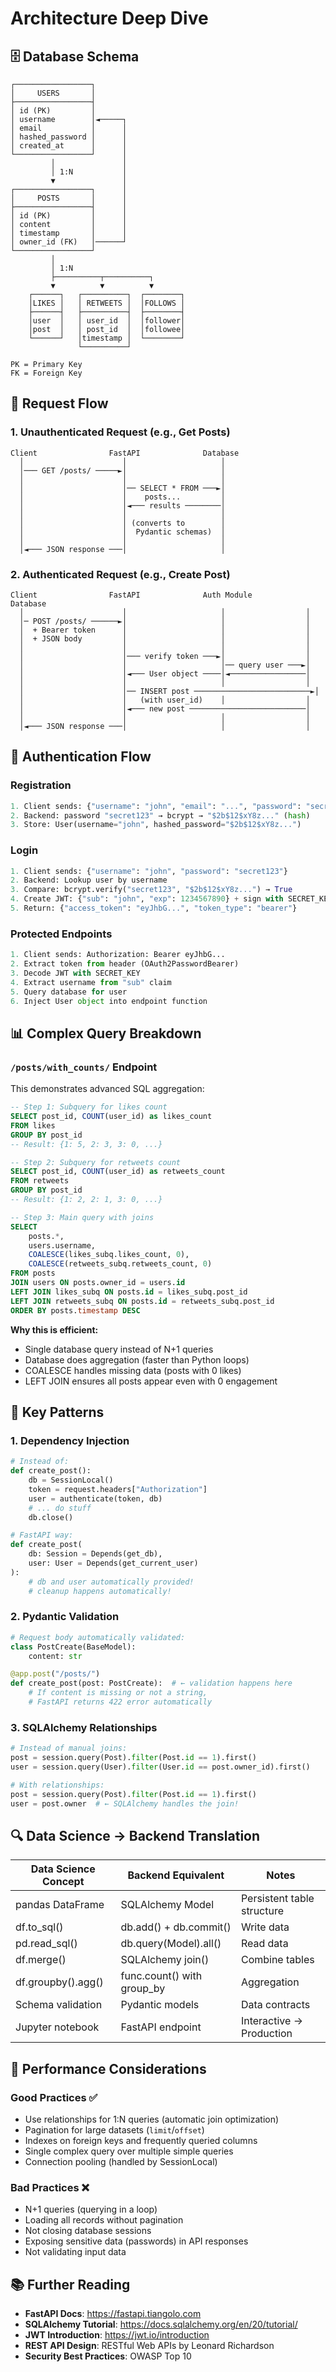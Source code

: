 # Architecture Deep Dive

## 🗄️ Database Schema

```
┌─────────────────┐
│     USERS       │
├─────────────────┤
│ id (PK)         │
│ username        │◄─────┐
│ email           │      │
│ hashed_password │      │
│ created_at      │      │
└─────────────────┘      │
         │               │
         │ 1:N           │
         ▼               │
┌─────────────────┐      │
│     POSTS       │      │
├─────────────────┤      │
│ id (PK)         │      │
│ content         │      │
│ timestamp       │      │
│ owner_id (FK)   │──────┘
└─────────────────┘
         │
         │ 1:N
         ├──────────┬──────────┐
         ▼          ▼          ▼
    ┌──────┐   ┌──────────┐  ┌────────┐
    │LIKES │   │ RETWEETS │  │FOLLOWS │
    ├──────┤   ├──────────┤  ├────────┤
    │user  │   │ user_id  │  │follower│
    │post  │   │ post_id  │  │followee│
    └──────┘   │timestamp │  └────────┘
               └──────────┘

PK = Primary Key
FK = Foreign Key
```

## 🔄 Request Flow

### 1. Unauthenticated Request (e.g., Get Posts)
```
Client                FastAPI              Database
  │                      │                     │
  │─── GET /posts/ ─────►│                     │
  │                      │                     │
  │                      │── SELECT * FROM ───►│
  │                      │    posts...         │
  │                      │◄─── results ────────│
  │                      │                     │
  │                      │ (converts to        │
  │                      │  Pydantic schemas)  │
  │                      │                     │
  │◄─── JSON response ───│                     │
```

### 2. Authenticated Request (e.g., Create Post)
```
Client                FastAPI              Auth Module         Database
  │                      │                     │                  │
  │─ POST /posts/ ──────►│                     │                  │
  │  + Bearer token      │                     │                  │
  │  + JSON body         │                     │                  │
  │                      │                     │                  │
  │                      │─── verify token ───►│                  │
  │                      │                     │── query user ───►│
  │                      │◄─── User object ────│◄─────────────────│
  │                      │                     │                  │
  │                      │── INSERT post ──────────────────────────►│
  │                      │   (with user_id)    │                  │
  │                      │◄─── new post ──────────────────────────│
  │                      │                     │                  │
  │◄─── JSON response ───│                     │                  │
```

## 🔐 Authentication Flow

### Registration
```python
1. Client sends: {"username": "john", "email": "...", "password": "secret123"}
2. Backend: password "secret123" → bcrypt → "$2b$12$xY8z..." (hash)
3. Store: User(username="john", hashed_password="$2b$12$xY8z...")
```

### Login
```python
1. Client sends: {"username": "john", "password": "secret123"}
2. Backend: Lookup user by username
3. Compare: bcrypt.verify("secret123", "$2b$12$xY8z...") → True
4. Create JWT: {"sub": "john", "exp": 1234567890} + sign with SECRET_KEY
5. Return: {"access_token": "eyJhbG...", "token_type": "bearer"}
```

### Protected Endpoints
```python
1. Client sends: Authorization: Bearer eyJhbG...
2. Extract token from header (OAuth2PasswordBearer)
3. Decode JWT with SECRET_KEY
4. Extract username from "sub" claim
5. Query database for user
6. Inject User object into endpoint function
```

## 📊 Complex Query Breakdown

### `/posts/with_counts/` Endpoint

This demonstrates advanced SQL aggregation:

```sql
-- Step 1: Subquery for likes count
SELECT post_id, COUNT(user_id) as likes_count
FROM likes
GROUP BY post_id
-- Result: {1: 5, 2: 3, 3: 0, ...}

-- Step 2: Subquery for retweets count  
SELECT post_id, COUNT(user_id) as retweets_count
FROM retweets
GROUP BY post_id
-- Result: {1: 2, 2: 1, 3: 0, ...}

-- Step 3: Main query with joins
SELECT 
    posts.*,
    users.username,
    COALESCE(likes_subq.likes_count, 0),
    COALESCE(retweets_subq.retweets_count, 0)
FROM posts
JOIN users ON posts.owner_id = users.id
LEFT JOIN likes_subq ON posts.id = likes_subq.post_id
LEFT JOIN retweets_subq ON posts.id = retweets_subq.post_id
ORDER BY posts.timestamp DESC
```

**Why this is efficient:**
- Single database query instead of N+1 queries
- Database does aggregation (faster than Python loops)
- COALESCE handles missing data (posts with 0 likes)
- LEFT JOIN ensures all posts appear even with 0 engagement

## 🎯 Key Patterns

### 1. Dependency Injection
```python
# Instead of:
def create_post():
    db = SessionLocal()
    token = request.headers["Authorization"]
    user = authenticate(token, db)
    # ... do stuff
    db.close()

# FastAPI way:
def create_post(
    db: Session = Depends(get_db),
    user: User = Depends(get_current_user)
):
    # db and user automatically provided!
    # cleanup happens automatically!
```

### 2. Pydantic Validation
```python
# Request body automatically validated:
class PostCreate(BaseModel):
    content: str

@app.post("/posts/")
def create_post(post: PostCreate):  # ← validation happens here
    # If content is missing or not a string,
    # FastAPI returns 422 error automatically
```

### 3. SQLAlchemy Relationships
```python
# Instead of manual joins:
post = session.query(Post).filter(Post.id == 1).first()
user = session.query(User).filter(User.id == post.owner_id).first()

# With relationships:
post = session.query(Post).filter(Post.id == 1).first()
user = post.owner  # ← SQLAlchemy handles the join!
```

## 🔍 Data Science → Backend Translation

| Data Science Concept | Backend Equivalent | Notes |
|---------------------|-------------------|-------|
| pandas DataFrame | SQLAlchemy Model | Persistent table structure |
| df.to_sql() | db.add() + db.commit() | Write data |
| pd.read_sql() | db.query(Model).all() | Read data |
| df.merge() | SQLAlchemy join() | Combine tables |
| df.groupby().agg() | func.count() with group_by | Aggregation |
| Schema validation | Pydantic models | Data contracts |
| Jupyter notebook | FastAPI endpoint | Interactive → Production |

## 🚀 Performance Considerations

### Good Practices ✅
- Use relationships for 1:N queries (automatic join optimization)
- Pagination for large datasets (`limit`/`offset`)
- Indexes on foreign keys and frequently queried columns
- Single complex query over multiple simple queries
- Connection pooling (handled by SessionLocal)

### Bad Practices ❌
- N+1 queries (querying in a loop)
- Loading all records without pagination
- Not closing database sessions
- Exposing sensitive data (passwords) in API responses
- Not validating input data

## 📚 Further Reading

- **FastAPI Docs**: https://fastapi.tiangolo.com
- **SQLAlchemy Tutorial**: https://docs.sqlalchemy.org/en/20/tutorial/
- **JWT Introduction**: https://jwt.io/introduction
- **REST API Design**: RESTful Web APIs by Leonard Richardson
- **Security Best Practices**: OWASP Top 10

